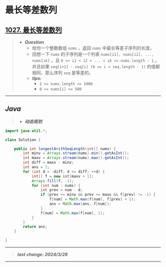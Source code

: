 # 最长等差数列

## [1027. 最长等差数列](https://leetcode.cn/problems/longest-arithmetic-subsequence/)

> - ***Question***
>   - 给你一个整数数组 `nums` ，返回 `nums` 中最长等差子序列的长度。
>   - 回想一下 `nums` 的子序列是一个列表 `nums[i1], nums[i2], ..., nums[ik]` ，且 `0 <= i1 < i2 < ... < ik <= nums.length - 1` 。并且如果 `seq[i+1] - seq[i] (0 <= i < seq.length - 1)` 的值都相同，那么序列 `seq` 是等差的。
>   - ***tips:***
>     - `2 <= nums.length <= 1000`
>     - `0 <= nums[i] <= 500`

---

## *Java*

> - ***动态规划***

```java
import java.util.*;

class Solution {

    public int longestArithSeqLength(int[] nums) {
        int minv = Arrays.stream(nums).min().getAsInt();
        int maxv = Arrays.stream(nums).max().getAsInt();
        int diff = maxv - minv;
        int ans = 1;
        for (int d = -diff; d <= diff; ++d) {
            int[] f = new int[maxv + 1];
            Arrays.fill(f, -1);
            for (int num : nums) {
                int prev = num - d;
                if (prev >= minv && prev <= maxv && f[prev] != -1) {
                    f[num] = Math.max(f[num], f[prev] + 1);
                    ans = Math.max(ans, f[num]);
                }
                f[num] = Math.max(f[num], 1);
            }
        }
        return ans;
    }

}
```

---

> ***last change: 2024/3/28***

---
